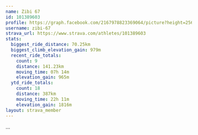 ```yaml
---
name: Zibi 67
id: 101389603
profile: https://graph.facebook.com/2167978823369064/picture?height=256&width=256
username: zibi-67
strava_url: https://www.strava.com/athletes/101389603
stats:
  biggest_ride_distance: 70.25km
  biggest_climb_elevation_gain: 979m
  recent_ride_totals:
    count: 9
    distance: 141.23km
    moving_time: 07h 14m
    elevation_gain: 965m
  ytd_ride_totals:
    count: 18
    distance: 387km
    moving_time: 22h 11m
    elevation_gain: 1816m
layout: strava_member
--- 
```

...
